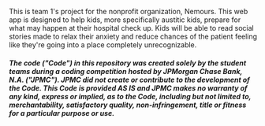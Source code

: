This is team 1's project for the nonprofit organization, Nemours.
This web app is designed to help kids, more specifically austitic kids, prepare for what may happen at their hospital check up.
Kids will be able to read social stories made to relax their anxiety and reduce chances of the patient feeling like they're going into a place completely unrecognizable.

##### The code ("Code") in this repository was created solely by the student teams during a coding competition hosted by JPMorgan Chase Bank, N.A. ("JPMC").						JPMC did not create or contribute to the development of the Code.  This Code is provided AS IS and JPMC makes no warranty of any kind, express or implied, as to the Code,						including but not limited to, merchantability, satisfactory quality, non-infringement, title or fitness for a particular purpose or use.